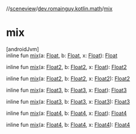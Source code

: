 //[sceneview](../../index.md)/[dev.romainguy.kotlin.math](index.md)/[mix](mix.md)

# mix

[androidJvm]\
inline fun [mix](mix.md)(a: [Float](https://kotlinlang.org/api/latest/jvm/stdlib/kotlin/-float/index.html), b: [Float](https://kotlinlang.org/api/latest/jvm/stdlib/kotlin/-float/index.html), x: [Float](https://kotlinlang.org/api/latest/jvm/stdlib/kotlin/-float/index.html)): [Float](https://kotlinlang.org/api/latest/jvm/stdlib/kotlin/-float/index.html)

inline fun [mix](mix.md)(a: [Float2](-float2/index.md), b: [Float2](-float2/index.md), x: [Float](https://kotlinlang.org/api/latest/jvm/stdlib/kotlin/-float/index.html)): [Float2](-float2/index.md)

inline fun [mix](mix.md)(a: [Float2](-float2/index.md), b: [Float2](-float2/index.md), x: [Float2](-float2/index.md)): [Float2](-float2/index.md)

inline fun [mix](mix.md)(a: [Float3](-float3/index.md), b: [Float3](-float3/index.md), x: [Float](https://kotlinlang.org/api/latest/jvm/stdlib/kotlin/-float/index.html)): [Float3](-float3/index.md)

inline fun [mix](mix.md)(a: [Float3](-float3/index.md), b: [Float3](-float3/index.md), x: [Float3](-float3/index.md)): [Float3](-float3/index.md)

inline fun [mix](mix.md)(a: [Float4](-float4/index.md), b: [Float4](-float4/index.md), x: [Float](https://kotlinlang.org/api/latest/jvm/stdlib/kotlin/-float/index.html)): [Float4](-float4/index.md)

inline fun [mix](mix.md)(a: [Float4](-float4/index.md), b: [Float4](-float4/index.md), x: [Float4](-float4/index.md)): [Float4](-float4/index.md)
